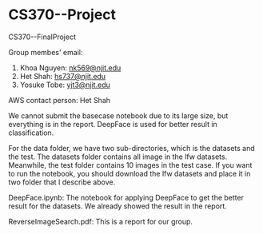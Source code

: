 # CS370--Project
CS370--FinalProject

Group membes' email:
1. Khoa Nguyen: nk569@njit.edu
2. Het Shah: hs737@njit.edu
3. Yosuke Tobe: yjt3@njit.edu

AWS contact person: Het Shah

We cannot submit the basecase notebook due to its large size, but everything is in the report. DeepFace is used for better result in classification.

For the data folder, we have two sub-directories, which is the datasets and the test. The datasets folder contains all image in the lfw datasets. Meanwhile, the test folder contains 10 images in the test case. If you want to run the notebook, you should download the lfw datasets and place it in two folder that I describe above. 

DeepFace.ipynb: The notebook for applying DeepFace to get the better result for the datasets. We already showed the result in the report.

ReverseImageSearch.pdf: This is a report for our group. 
